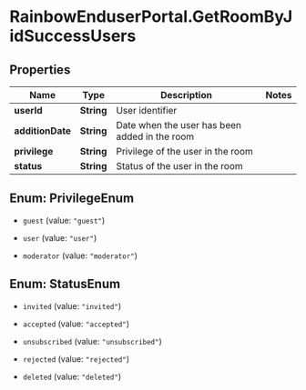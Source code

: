 # RainbowEnduserPortal.GetRoomByJidSuccessUsers

## Properties

Name | Type | Description | Notes
------------ | ------------- | ------------- | -------------
**userId** | **String** | User identifier | 
**additionDate** | **String** | Date when the user has been added in the room | 
**privilege** | **String** | Privilege of the user in the room | 
**status** | **String** | Status of the user in the room | 



## Enum: PrivilegeEnum


* `guest` (value: `"guest"`)

* `user` (value: `"user"`)

* `moderator` (value: `"moderator"`)





## Enum: StatusEnum


* `invited` (value: `"invited"`)

* `accepted` (value: `"accepted"`)

* `unsubscribed` (value: `"unsubscribed"`)

* `rejected` (value: `"rejected"`)

* `deleted` (value: `"deleted"`)




